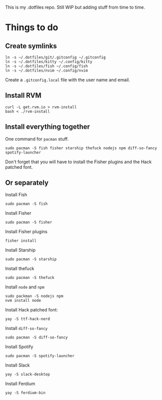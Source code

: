 This is my .dotfiles repo. Still WIP but adding stuff from time to time.

# Things to do

## Create symlinks
```
ln -s ~/.dotfiles/git/.gitconfig ~/.gitconfig
ln -s ~/.dotfiles/kitty ~/.config/kitty
ln -s ~/.dotfiles/fish ~/.config/fish
ln -s ~/.dotfiles/nvim ~/.config/nvim
```

Create a `.gitconfig.local` file with the user name and email.

## Install RVM
```
curl -L get.rvm.io > rvm-install
bash < ./rvm-install
```

## Install everything together
One command for `pacman` stuff.
```
sudo pacman -S fish fisher starship thefuck nodejs npm diff-so-fancy spotify-launcher
```
Don't forget that you will have to install the Fisher plugins and the Hack patched font.

## Or separately

Install Fish
```
sudo pacman -S fish
```

Install Fisher
```
sudo pacman -S fisher
```

Install Fisher plugins
```
fisher install
```

Install Starship
```
sudo pacman -S starship
```

Install thefuck
```
sudo pacman -S thefuck
```

Install `node` and `npm`
```
sudo packman -S nodejs npm
nvm install node
```

Install Hack patched font:
```
yay -S ttf-hack-nerd
```

Install `diff-so-fancy`
```
sudo pacman -S diff-so-fancy
```

Install Spotify
```
sudo pacman -S spotify-launcher
```

Install Slack
```
yay -S slack-desktop
```

Install Ferdium
```
yay -S ferdium-bin
```
